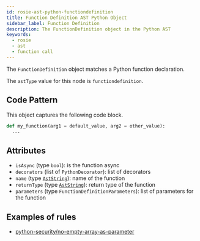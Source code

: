```yaml
---
id: rosie-ast-python-functiondefinition
title: Function Definition AST Python Object
sidebar_label: Function Definition
description: The FunctionDefinition object in the Python AST
keywords:
  - rosie
  - ast
  - function call
---
```


The `FunctionDefinition` object matches a Python function declaration.

The `astType` value for this node is `functiondefinition`.

## Code Pattern

This object captures the following code block.

```python
def my_function(arg1 = default_value, arg2 = other_value):
  ...
```

## Attributes

- `isAsync` (type `bool`): is the function async
- `decorators` (list of `PythonDecorator`): list of decorators
- `name` (type [`AstString`](/docs/rosie/ast/common/rosie-ast-common-aststring)): name of the function
- `returnType` (type [`AstString`](/docs/rosie/ast/common/rosie-ast-common-aststring)): return type of the function
- `parameters` (type `FunctionDefinitionParameters`): list of parameters for the function

## Examples of rules

- [python-security/no-empty-array-as-parameter](https://app.codiga.io/hub/ruleset/python-security/no-empty-array-as-parameter)
